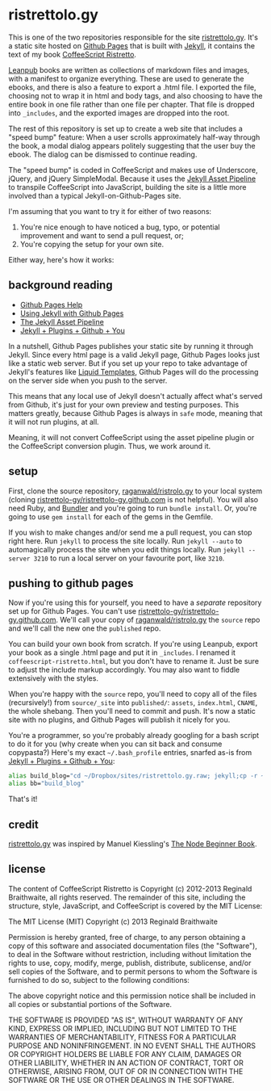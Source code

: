ristrettolo.gy
==============

This is one of the two repositories responsible for the site [ristrettolo.gy]. It's a static site hosted on [Github Pages] that is built with [Jekyll], it contains the text of my book [CoffeeScript Ristretto](https://leanpub.com/coffeescript-ristretto).

[Leanpub] books are written as collections of markdown files and images, with a manifest to organize everything. These are used to generate the ebooks, and there is also a feature to export a .html file. I exported the file, choosing not to wrap it in html and body tags, and also choosing to have the entire book in one file rather than one file per chapter. That file is dropped into `_includes`, and the exported images are dropped into the root. 

The rest of this repository is set up to create a web site that includes a "speed bump" feature: When a user scrolls approximately half-way through the book, a modal dialog appears politely suggesting that the user buy the ebook. The dialog can be dismissed to continue reading.

The "speed bump" is coded in CoffeeScript and makes use of Underscore, jQuery, and jQuery SimpleModal. Because it uses the [Jekyll Asset Pipeline][jap] to transpile CoffeeScript into JavaScript, building the site is a little more involved than a typical Jekyll-on-Github-Pages site.

[ristrettolo.gy]: http://ristrettolo.gy
[Jekyll]: https://github.com/mojombo/jekyll
[Github Pages]: http://pages.github.com
[jap]: https://github.com/matthodan/jekyll-asset-pipeline
[Leanpub]: https://leanpub.com

I'm assuming that you want to try it for either of two reasons:

1. You're nice enough to have noticed a bug, typo, or potential improvement and want to send a pull request, or;
2. You're copying the setup for your own site.

Either way, here's how it works:

background reading
------------------

* [Github Pages Help](https://help.github.com/categories/20/articles)
* [Using Jekyll with Github Pages](https://help.github.com/articles/using-jekyll-with-pages)
* [The Jekyll Asset Pipeline][jap]
* [Jekyll + Plugins + Github + You](http://charliepark.org/jekyll-with-plugins/)

In a nutshell, Github Pages publishes your static site by running it through Jekyll. Since every html page is a valid Jekyll page, Github Pages looks just like a static web server. But if you set up your repo to take advantage of Jekyll's features like [Liquid Templates], Github Pages will do the processing on the server side when you push to the server.

[Liquid Templates]: http://liquidmarkup.org

This means that any local use of Jekyll doesn't actually affect what's served from Github, it's just for your own preview and testing purposes. This matters greatly, because Github Pages is always in `safe` mode, meaning that it will not run plugins, at all.

Meaning, it will not convert CoffeeScript using the asset pipeline plugin or the CoffeeScript conversion plugin. Thus, we work around it.

setup
-----

First, clone the source repository, [raganwald/ristrolo.gy][rr] to your local system (cloning [ristrettolo-gy/ristrettolo-gy.github.com][rrgc] is not helpful). You will also need Ruby, and [Bundler] and you're going to run `bundle install`. Or, you're going to use `gem install` for each of the gems in the Gemfile.

[Bundler]: http://gembundler.com
[rr]: https://github.com/raganwald/ristrolo.gy
[rrgc]: https://github.com/ristrettolo-gy/ristrettolo-gy.github.com

If you wish to make changes and/or send me a pull request, you can stop right here. Run `jekyll` to process the site locally. Run `jekyll --auto` to automagically process the site when you edit things locally. Run `jekyll --server 3210` to run a local server on your favourite port, like `3210`.

pushing to github pages
-----------------------

Now if you're using this for yourself, you need to have a *separate* repository set up for Github Pages. You can't use [ristrettolo-gy/ristrettolo-gy.github.com][rrgc]. We'll call your copy of [raganwald/ristrolo.gy][rr] the `source` repo and we'll call the new one the `published` repo.

You can build your own book from scratch. If you're using Leanpub, export your book as a single .html page and put it in `_includes`. I renamed it `coffeescript-ristretto.html`, but you don't have to rename it. Just be sure to adjust the include markup accordingly. You may also want to fiddle extensively with the styles.

When you're happy with the `source` repo, you'll need to copy all of the files (recursively!) from `source/_site` into `published/`: `assets`, `index.html`, `CNAME`, the whole shebang. Then you'll need to commit and push. It's now a static site with no plugins, and Github Pages will publish it nicely for you.

You're a programmer, so you're probably already googling for a bash script to do it for you (why create when you can sit back and consume copypasta?) Here's my exact `~/.bash_profile` entries, snarfed as-is from [Jekyll + Plugins + Github + You](http://charliepark.org/jekyll-with-plugins/):

```bash
alias build_blog="cd ~/Dropbox/sites/ristrettolo.gy.raw; jekyll;cp -r ~/Dropbox/sites/ristrettolo.gy.raw/_site/* ~/Dropbox/sites/ristrettolo-gy.github.com;cd ~/Dropbox/sites/ristrettolo-gy.github.com;git add .;git commit -am 'Latest build.';git push"
alias bb="build_blog"
```

That's it!

credit
------

[ristrettolo.gy] was inspired by Manuel Kiessling's [The Node Beginner Book](http://www.nodebeginner.org).

license
-------

The content of CoffeeScript Ristretto is Copyright (c) 2012-2013 Reginald Braithwaite, all rights reserved. The remainder of this site, including the structure, style, JavaScript, and CoffeeScript is covered by the MIT License:

The MIT License (MIT)
Copyright (c) 2013 Reginald Braithwaite

Permission is hereby granted, free of charge, to any person obtaining a copy of this software and associated documentation files (the "Software"), to deal in the Software without restriction, including without limitation the rights to use, copy, modify, merge, publish, distribute, sublicense, and/or sell copies of the Software, and to permit persons to whom the Software is furnished to do so, subject to the following conditions:

The above copyright notice and this permission notice shall be included in all copies or substantial portions of the Software.

THE SOFTWARE IS PROVIDED "AS IS", WITHOUT WARRANTY OF ANY KIND, EXPRESS OR IMPLIED, INCLUDING BUT NOT LIMITED TO THE WARRANTIES OF MERCHANTABILITY, FITNESS FOR A PARTICULAR PURPOSE AND NONINFRINGEMENT. IN NO EVENT SHALL THE AUTHORS OR COPYRIGHT HOLDERS BE LIABLE FOR ANY CLAIM, DAMAGES OR OTHER LIABILITY, WHETHER IN AN ACTION OF CONTRACT, TORT OR OTHERWISE, ARISING FROM, OUT OF OR IN CONNECTION WITH THE SOFTWARE OR THE USE OR OTHER DEALINGS IN THE SOFTWARE.